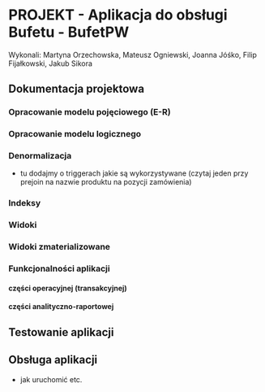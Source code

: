 # PROJEKT - Aplikacja do obsługi Bufetu - BufetPW

Wykonali: Martyna Orzechowska, Mateusz Ogniewski, Joanna Jóśko, Filip Fijałkowski, Jakub Sikora

## Dokumentacja projektowa

### Opracowanie modelu pojęciowego (E-R)

### Opracowanie modelu logicznego

### Denormalizacja

- tu dodajmy o triggerach jakie są wykorzystywane (czytaj jeden przy prejoin na nazwie produktu na pozycji zamówienia)

### Indeksy

### Widoki

### Widoki zmaterializowane

### Funkcjonalności aplikacji

#### części operacyjnej (transakcyjnej)

#### części analityczno-raportowej

## Testowanie aplikacji

## Obsługa aplikacji

- jak uruchomić etc.

